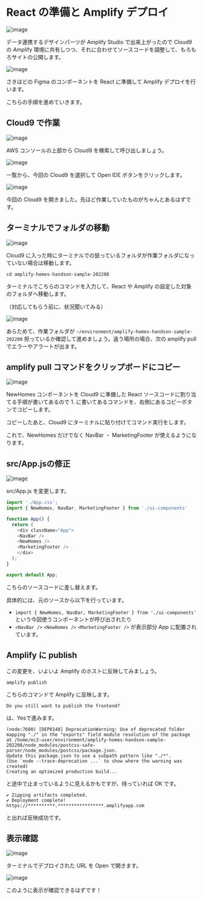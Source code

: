 # React の準備と Amplify デプロイ

![image](https://i.gyazo.com/badd9178ced9517fde1b2ed86459ddbf.png)

データ連携するデザインパーツが Amplify Studio で出来上がったので Cloud9 の Amplify 環境に共有しつつ、それに合わせてソースコードを調整して、もろもろサイトの公開します。

![image](https://i.gyazo.com/c7f10c1770ec6d51680c999f837c2557.png)

さきほどの Figma のコンポーネントを React に準備して Amplify デプロイを行います。

こちらの手順を進めていきます。

## Cloud9 で作業

![image](https://i.gyazo.com/1eb071e98cf07c07678c6ab076eded13.png)

AWS コンソールの上部から Cloud9 を検索して呼び出しましょう。

![image](https://i.gyazo.com/73853d74f3041c9fd800d9c17addf619.png)

一覧から、今回の Cloud9 を選択して Open IDE ボタンをクリックします。

![image](https://i.gyazo.com/fb4e7349d345849648d070b817912711.png)

今回の Cloud9 を開きました。先ほど作業していたものがちゃんとあるはずです。

## ターミナルでフォルダの移動

![image](https://i.gyazo.com/2ba05cd3815d6018fd960cdbe74b7542.png)

Cloud9 に入った時にターミナルでの狙っているフォルダが作業フォルダになっていない場合は移動します。

```
cd amplify-homes-handson-sample-202208
```

ターミナルでこちらのコマンドを入力して、React や Amplify の設定した対象のフォルダへ移動します。

（対応してもらう前に、状況聞いてみる）

![image](https://i.gyazo.com/17f5f190cdb7486383a771b72b97c73f.png)

あらためて、作業フォルダが `~/environment/amplify-homes-handson-sample-202208` 担っているか確認して進めましょう。違う場所の場合、次の amplify pull でエラーやアラートが出ます。

## amplify pull コマンドをクリップボードにコピー

![image](https://i.gyazo.com/c7f10c1770ec6d51680c999f837c2557.png)

NewHomes コンポーネントを Cloud9 に準備した React ソースコードに割り当てる手順が書いてあるので 1. に書いてあるコマンドを、右側にあるコピーボタンでコピーします。

コピーしたあと、Cloud9 にターミナルに貼り付けてコマンド実行をします。

これで、NewHomes だけでなく NavBar ・ MarketingFooter が使えるようになります。

## src/App.jsの修正

![image](https://i.gyazo.com/fc5eb744994cc609ad766563f80fd976.png)

src/App.js を変更します。

```js
import './App.css';
import { NewHomes, NavBar, MarketingFooter } from './ui-components'

function App() {
  return (
    <div className="App">
    <NavBar />
    <NewHomes />
    <MarketingFooter />
    </div>
  );
}

export default App;
```

こちらのソースコードに差し替えます。

具体的には、元のソースから以下を行っています。

- `import { NewHomes, NavBar, MarketingFooter } from './ui-components'` という今回使うコンポーネントが呼び出されたり
- `<NavBar />` `<NewHomes />` `<MarketingFooter />` が表示部分 App に配置されています。

## Amplify に publish

この変更を、いよいよ Amplify のホストに反映してみましょう。

```
amplify publish
```

こちらのコマンドで Amplify に反映します。

```
Do you still want to publish the frontend?
```

は、Yesで進みます。

```
(node:7600) [DEP0148] DeprecationWarning: Use of deprecated folder mapping "./" in the "exports" field module resolution of the package at /home/ec2-user/environment/amplify-homes-handson-sample-202208/node_modules/postcss-safe-parser/node_modules/postcss/package.json.
Update this package.json to use a subpath pattern like "./*".
(Use `node --trace-deprecation ...` to show where the warning was created)
Creating an optimized production build...
```

と途中で止まっているように見えるかもですが、待っていれば OK です。

```
✔ Zipping artifacts completed.
✔ Deployment complete!
https://**********.*****************.amplifyapp.com
```

と出れば反映成功です。

## 表示確認

![image](https://i.gyazo.com/c4644e01f5145afa8e840801b0e12836.png)

ターミナルでデプロイされた URL を Open で開きます。

![image](https://i.gyazo.com/0b24edebd9ac697c24b55c3cca373883.jpg)

このように表示が確認できるはずです！
